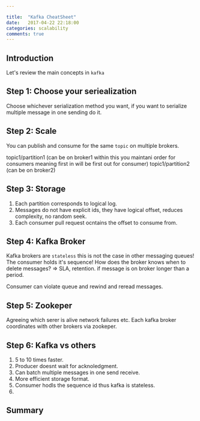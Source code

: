 ```yaml
---

title:  "Kafka CheatSheet"
date:   2017-04-22 22:18:00
categories: scalability
comments: true
---
```

## Introduction

Let's review the main concepts in `kafka`

## Step 1: Choose your seriealization

Choose whichever serialization method you want, if you want to serialize multiple message in one sending do it.

## Step 2: Scale

You can publish and consume for the same `topic` on multiple brokers.

topic1/partition1 (can be on broker1 within this you maintani order for consumers meaning first in will be first out for consumer)
topic1/partition2 (can be on broker2)

## Step 3: Storage

1. Each partition corresponds to logical log.
1. Messages do not have explicit ids, they have logical offset, reduces complexity, no random seek.
1. Each consumer pull request ocntains the offset to consume from.

## Step 4: Kafka Broker

Kafka brokers are `stateless` this is not the case in other messaging queues!  The consumer holds it's sequence!  How does the broker knows when to delete messages? => SLA, retention. if message is on broker longer than a period.

Consumer can violate queue and rewind and reread messages.

## Step 5: Zookeper

Agreeing which serer is alive network failures etc.  Each kafka broker coordinates with other brokers via zookeper.  

## Step 6: Kafka vs others

1. 5 to 10 times faster.
1. Producer doesnt wait for acknoledgment.
1. Can batch multiple messages in one send receive.
1. More efficient storage format.
1. Consumer hodls the sequence id thus kafka is stateless.
1. 

## Summary

